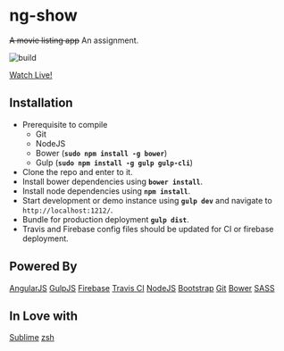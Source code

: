# ng-show
~~A movie listing app~~ An assignment.

![build](https://travis-ci.org/anshad/ng-show.svg?branch=master)

[Watch Live!](https://ng-show.firebaseapp.com/)

Installation
------------
* Prerequisite to compile
	- Git
	- NodeJS
	- Bower (__`sudo npm install -g bower`__)
	- Gulp (__`sudo npm install -g gulp gulp-cli`__)
* Clone the repo and enter to it.
* Install bower dependencies using __`bower install`__.
* Install node dependencies using __`npm install`__.
* Start development or demo instance using __`gulp dev`__ and navigate to `http://localhost:1212/`.
* Bundle for production deployment __`gulp dist`__.
* Travis and Firebase config files should be updated for CI or firebase deployment.

Powered By
----------
[AngularJS](https://angularjs.org/) [GulpJS](https://gulpjs.com/) [Firebase](https://firebase.google.com/) [Travis CI](https://travis-ci.org/) [NodeJS](https://nodejs.org/en/) [Bootstrap](http://getbootstrap.com/) [Git](https://git-scm.com/) [Bower](https://bower.io/) [SASS](http://sass-lang.com/)

In Love with
------------
[Sublime](http://www.sublimetext.com/3) [zsh](http://ohmyz.sh/)
